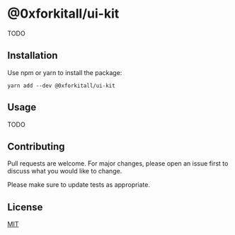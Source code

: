 # @0xforkitall/ui-kit

TODO

## Installation

Use npm or yarn to install the package:

```
yarn add --dev @0xforkitall/ui-kit
```

## Usage

TODO

## Contributing

Pull requests are welcome. For major changes, please open an issue first to discuss what you would like to change.

Please make sure to update tests as appropriate.

## License

[MIT](https://choosealicense.com/licenses/mit/)
